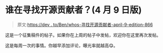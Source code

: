 # 谁在寻找开源贡献者？(4 月 9 日版)

> 原文:[https://dev . to/Ben/whos-寻找开源贡献者-april-9-edition-866](https://dev.to/ben/whos-looking-for-open-source-contributors-april-9-edition-866)

这是一个征集稿件的帖子。如果你在上周的帖子中发帖，欢迎你在这里再次发帖。

这是每周一次的事情。你越早添加评论，曝光率就越高😋。
